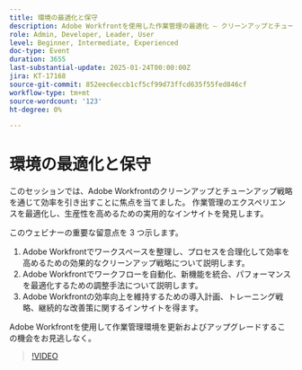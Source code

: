 ```yaml
---
title: 環境の最適化と保守
description: Adobe Workfrontを使用した作業管理の最適化 – クリーンアップとチューンアップ戦略を使用して効率を向上させます
role: Admin, Developer, Leader, User
level: Beginner, Intermediate, Experienced
doc-type: Event
duration: 3655
last-substantial-update: 2025-01-24T00:00:00Z
jira: KT-17168
source-git-commit: 852eec6eccb1cf5cf99d73ffcd635f55fed846cf
workflow-type: tm+mt
source-wordcount: '123'
ht-degree: 0%

---
```



# 環境の最適化と保守

このセッションでは、Adobe Workfrontのクリーンアップとチューンアップ戦略を通じて効率を引き出すことに焦点を当てました。 作業管理のエクスペリエンスを最適化し、生産性を高めるための実用的なインサイトを発見します。

このウェビナーの重要な留意点を 3 つ示します。

1. Adobe Workfrontでワークスペースを整理し、プロセスを合理化して効率を高めるための効果的なクリーンアップ戦略について説明します。
2. Adobe Workfrontでワークフローを自動化、新機能を統合、パフォーマンスを最適化するための調整手法について説明します。
3. Adobe Workfrontの効率向上を維持するための導入計画、トレーニング戦略、継続的な改善策に関するインサイトを得ます。

Adobe Workfrontを使用して作業管理環境を更新およびアップグレードするこの機会をお見逃しなく。

>[!VIDEO](https://video.tv.adobe.com/v/3443024/?learn=on&enablevpops)
